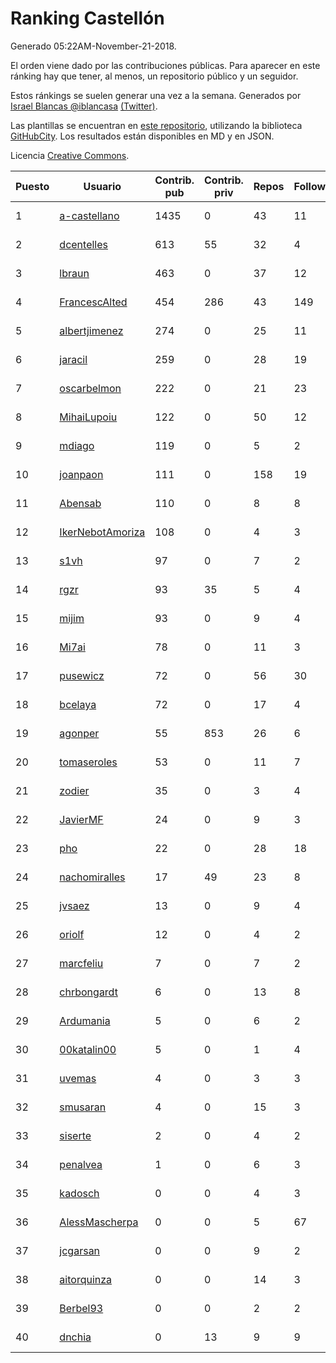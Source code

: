 # Ranking Castellón

Generado 05:22AM-November-21-2018.

El orden viene dado por las contribuciones públicas. Para aparecer en este ránking hay que tener, al menos, un repositorio público y un seguidor.

Estos ránkings se suelen generar una vez a la semana. Generados por [Israel Blancas @iblancasa](https://github.com/iblancasa/) [(Twitter)](https://twitter.com/iblancasa).

Las plantillas se encuentran en [este repositorio](https://github.com/iblancasa/GH-Spanish-Ranking), utilizando la biblioteca [GitHubCity](https://github.com/iblancasa/GitHubCity). Los resultados están disponibles en MD y en JSON.

Licencia [Creative Commons](https://creativecommons.org/licenses/by/4.0/).

| Puesto   |  Usuario  | Contrib. pub | Contrib. priv |Repos| Followers | Desde |  Avatar  |
|----------|-----------|--------------|---------------|-----|-----------|-------|----------|
|1|[a-castellano](https://github.com/a-castellano)|1435|0|43|11|2015-03-17|![a-castellano]()|
|2|[dcentelles](https://github.com/dcentelles)|613|55|32|4|2013-07-15|![dcentelles]()|
|3|[lbraun](https://github.com/lbraun)|463|0|37|12|2010-06-02|![lbraun]()|
|4|[FrancescAlted](https://github.com/FrancescAlted)|454|286|43|149|2010-06-25|![FrancescAlted]()|
|5|[albertjimenez](https://github.com/albertjimenez)|274|0|25|11|2015-05-21|![albertjimenez]()|
|6|[jaracil](https://github.com/jaracil)|259|0|28|19|2014-01-10|![jaracil]()|
|7|[oscarbelmon](https://github.com/oscarbelmon)|222|0|21|23|2013-04-05|![oscarbelmon]()|
|8|[MihaiLupoiu](https://github.com/MihaiLupoiu)|122|0|50|12|2013-06-24|![MihaiLupoiu]()|
|9|[mdiago](https://github.com/mdiago)|119|0|5|2|2016-09-20|![mdiago]()|
|10|[joanpaon](https://github.com/joanpaon)|111|0|158|19|2013-06-30|![joanpaon]()|
|11|[Abensab](https://github.com/Abensab)|110|0|8|8|2015-10-31|![Abensab]()|
|12|[IkerNebotAmoriza](https://github.com/IkerNebotAmoriza)|108|0|4|3|2018-01-30|![IkerNebotAmoriza]()|
|13|[s1vh](https://github.com/s1vh)|97|0|7|2|2014-10-09|![s1vh]()|
|14|[rgzr](https://github.com/rgzr)|93|35|5|4|2015-07-03|![rgzr]()|
|15|[mijim](https://github.com/mijim)|93|0|9|4|2016-02-01|![mijim]()|
|16|[Mi7ai](https://github.com/Mi7ai)|78|0|11|3|2016-12-10|![Mi7ai]()|
|17|[pusewicz](https://github.com/pusewicz)|72|0|56|30|2008-02-26|![pusewicz]()|
|18|[bcelaya](https://github.com/bcelaya)|72|0|17|4|2014-09-12|![bcelaya]()|
|19|[agonper](https://github.com/agonper)|55|853|26|6|2015-01-27|![agonper]()|
|20|[tomaseroles](https://github.com/tomaseroles)|53|0|11|7|2015-02-16|![tomaseroles]()|
|21|[zodier](https://github.com/zodier)|35|0|3|4|2010-11-13|![zodier]()|
|22|[JavierMF](https://github.com/JavierMF)|24|0|9|3|2013-01-17|![JavierMF]()|
|23|[pho](https://github.com/pho)|22|0|28|18|2009-05-25|![pho]()|
|24|[nachomiralles](https://github.com/nachomiralles)|17|49|23|8|2013-06-26|![nachomiralles]()|
|25|[jvsaez](https://github.com/jvsaez)|13|0|9|4|2012-06-10|![jvsaez]()|
|26|[oriolf](https://github.com/oriolf)|12|0|4|2|2016-06-02|![oriolf]()|
|27|[marcfeliu](https://github.com/marcfeliu)|7|0|7|2|2013-10-01|![marcfeliu]()|
|28|[chrbongardt](https://github.com/chrbongardt)|6|0|13|8|2012-11-19|![chrbongardt]()|
|29|[Ardumania](https://github.com/Ardumania)|5|0|6|2|2012-02-17|![Ardumania]()|
|30|[00katalin00](https://github.com/00katalin00)|5|0|1|4|2017-10-18|![00katalin00]()|
|31|[uvemas](https://github.com/uvemas)|4|0|3|3|2011-10-03|![uvemas]()|
|32|[smusaran](https://github.com/smusaran)|4|0|15|3|2015-11-10|![smusaran]()|
|33|[siserte](https://github.com/siserte)|2|0|4|2|2014-02-05|![siserte]()|
|34|[penalvea](https://github.com/penalvea)|1|0|6|3|2013-04-09|![penalvea]()|
|35|[kadosch](https://github.com/kadosch)|0|0|4|3|2011-12-31|![kadosch]()|
|36|[AlessMascherpa](https://github.com/AlessMascherpa)|0|0|5|67|2011-04-03|![AlessMascherpa]()|
|37|[jcgarsan](https://github.com/jcgarsan)|0|0|9|2|2013-09-26|![jcgarsan]()|
|38|[aitorquinza](https://github.com/aitorquinza)|0|0|14|3|2012-09-17|![aitorquinza]()|
|39|[Berbel93](https://github.com/Berbel93)|0|0|2|2|2016-03-02|![Berbel93]()|
|40|[dnchia](https://github.com/dnchia)|0|13|9|9|2015-08-14|![dnchia]()|
